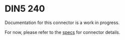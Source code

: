 # DIN5 240
Documentation for this connector is a work in progress.

For now, please refer to the [specs](specs.yaml) for connector details.
